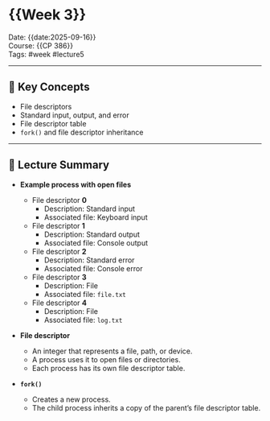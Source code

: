 # {{Week 3}}

Date: {{date:2025-09-16}}  
Course: {{CP 386}}  
Tags: #week #lecture5  

---

## 🧠 Key Concepts
- File descriptors
- Standard input, output, and error
- File descriptor table
- `fork()` and file descriptor inheritance

---

## 📖 Lecture Summary
- **Example process with open files**  
  - File descriptor **0**  
    - Description: Standard input  
    - Associated file: Keyboard input  
  - File descriptor **1**  
    - Description: Standard output  
    - Associated file: Console output  
  - File descriptor **2**  
    - Description: Standard error  
    - Associated file: Console error  
  - File descriptor **3**  
    - Description: File  
    - Associated file: `file.txt`  
  - File descriptor **4**  
    - Description: File  
    - Associated file: `log.txt`  

- **File descriptor**  
  - An integer that represents a file, path, or device.  
  - A process uses it to open files or directories.  
  - Each process has its own file descriptor table.  

- **`fork()`**  
  - Creates a new process.  
  - The child process inherits a copy of the parent’s file descriptor table.  
